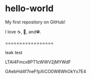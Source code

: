 hello-world
===========

My first repository on GitHub!

I love :coffee:, :pizza:, and:soccer:.

=================


leak test

LTAI4Fmcx8PT1cWWV2jMYWdF

GAebHd4f7neFfpXiCO0W8WhOkYx7E4

